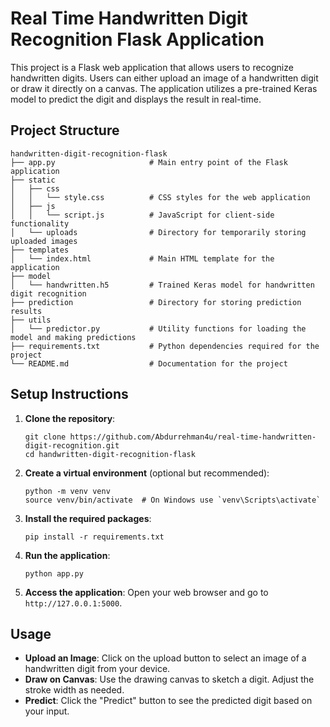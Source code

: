 # Real Time Handwritten Digit Recognition Flask Application

This project is a Flask web application that allows users to recognize handwritten digits. Users can either upload an image of a handwritten digit or draw it directly on a canvas. The application utilizes a pre-trained Keras model to predict the digit and displays the result in real-time.

## Project Structure

```
handwritten-digit-recognition-flask
├── app.py                     # Main entry point of the Flask application
├── static
│   ├── css
│   │   └── style.css          # CSS styles for the web application
│   ├── js
│   │   └── script.js          # JavaScript for client-side functionality
│   └── uploads                # Directory for temporarily storing uploaded images
├── templates
│   └── index.html             # Main HTML template for the application
├── model
│   └── handwritten.h5         # Trained Keras model for handwritten digit recognition
├── prediction                 # Directory for storing prediction results
├── utils
│   └── predictor.py           # Utility functions for loading the model and making predictions
├── requirements.txt           # Python dependencies required for the project
└── README.md                  # Documentation for the project
```

## Setup Instructions

1. **Clone the repository**:
   ```
   git clone https://github.com/Abdurrehman4u/real-time-handwritten-digit-recognition.git
   cd handwritten-digit-recognition-flask
   ```

2. **Create a virtual environment** (optional but recommended):
   ```
   python -m venv venv
   source venv/bin/activate  # On Windows use `venv\Scripts\activate`
   ```

3. **Install the required packages**:
   ```
   pip install -r requirements.txt
   ```

4. **Run the application**:
   ```
   python app.py
   ```

5. **Access the application**:
   Open your web browser and go to `http://127.0.0.1:5000`.

## Usage

- **Upload an Image**: Click on the upload button to select an image of a handwritten digit from your device.
- **Draw on Canvas**: Use the drawing canvas to sketch a digit. Adjust the stroke width as needed.
- **Predict**: Click the "Predict" button to see the predicted digit based on your input.

